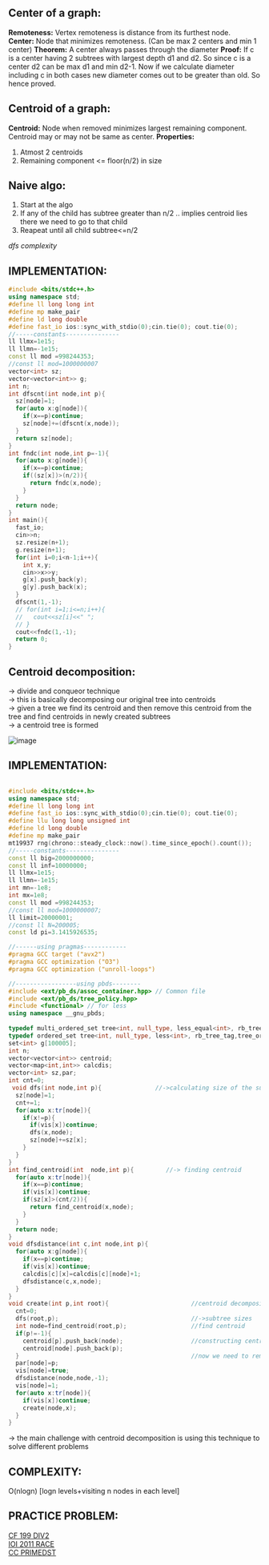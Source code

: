 **Center of a graph:**
--

**Remoteness:** Vertex remoteness is distance from its furthest node.\
**Center:** Node that minimizes remoteness. (Can be max 2 centers and min 1 center)
**Theorem:** A center always passes through the diameter
**Proof:** If c is a center having 2 subtrees with largest depth d1 and d2. So since c is a center d2 can be max d1 and min d2-1. Now if we calculate diameter including c in both cases new diameter comes out to be greater than old. So hence proved.

**Centroid of a graph:**
--

**Centroid:** Node when removed minimizes largest remaining component. Centroid may or may not be same as center.
**Properties:**
1. Atmost 2 centroids
2. Remaining component <= floor(n/2) in size


**Naive algo:**
--
1. Start at the algo
2. If any of the child has subtree greater than n/2 .. implies centroid lies there we need to go to that child 
3. Reapeat until all child subtree<=n/2

*dfs complexity*

**IMPLEMENTATION:**
--

```cpp
#include <bits/stdc++.h>
using namespace std;
#define ll long long int
#define mp make_pair
#define ld long double
#define fast_io ios::sync_with_stdio(0);cin.tie(0); cout.tie(0);
//-----constants---------------
ll llmx=1e15;
ll llmn=-1e15;
const ll mod =998244353;
//const ll mod=1000000007
vector<int> sz;
vector<vector<int>> g;
int n;
int dfscnt(int node,int p){
  sz[node]=1;
  for(auto x:g[node]){
    if(x==p)continue;
    sz[node]+=(dfscnt(x,node));
  }
  return sz[node];
}
int fndc(int node,int p=-1){
  for(auto x:g[node]){
    if(x==p)continue;
    if((sz[x])>(n/2)){
      return fndc(x,node);
    }
  }
  return node;
}
int main(){
  fast_io;
  cin>>n;
  sz.resize(n+1);
  g.resize(n+1);
  for(int i=0;i<n-1;i++){
    int x,y;
    cin>>x>>y;
    g[x].push_back(y);
    g[y].push_back(x);
  }
  dfscnt(1,-1);
  // for(int i=1;i<=n;i++){
  //   cout<<sz[i]<<" ";
  // }
  cout<<fndc(1,-1);
  return 0;
}
```

**Centroid decomposition:**
--

-> divide and conqueor technique\
-> this is basically decomposing our original tree into centroids\
-> given a tree we find its centroid and then remove this centroid from the tree and find centroids in newly created subtrees\
-> a centroid tree is formed 

![image](https://user-images.githubusercontent.com/94597499/174425391-df74bde3-26c7-4182-b7de-717b687a3b86.png)


**IMPLEMENTATION:**
--
```cpp

#include <bits/stdc++.h>
using namespace std;
#define ll long long int
#define fast_io ios::sync_with_stdio(0);cin.tie(0); cout.tie(0);
#define llu long long unsigned int
#define ld long double
#define mp make_pair
mt19937 rng(chrono::steady_clock::now().time_since_epoch().count());
//-----constants---------------
const ll big=2000000000;
const ll inf=10000000;
ll llmx=1e15;
ll llmn=-1e15;
int mn=-1e8;
int mx=1e8;
const ll mod =998244353;
//const ll mod=1000000007;
ll limit=20000001;
//const ll N=200005;
const ld pi=3.1415926535;

//------using pragmas------------
#pragma GCC target ("avx2")
#pragma GCC optimization ("O3")
#pragma GCC optimization ("unroll-loops")

//-----------------using pbds--------
#include <ext/pb_ds/assoc_container.hpp> // Common file
#include <ext/pb_ds/tree_policy.hpp>
#include <functional> // for less
using namespace __gnu_pbds;
 
typedef multi_ordered_set tree<int, null_type, less_equal<int>, rb_tree_tag, tree_order_statistics_node_update> multi_set;
typedef ordered_set tree<int, null_type, less<int>, rb_tree_tag,tree_order_statistics_node_update> ordered_set;
set<int> g[100005];
int n;
vector<vector<int>> centroid;
vector<map<int,int>> calcdis;
vector<int> sz,par;
int cnt=0;
 void dfs(int node,int p){               //->calculating size of the subtrees through dfs traversal
  sz[node]=1;
  cnt+=1;
  for(auto x:tr[node]){
    if(x!=p){
      if(vis[x])continue;
      dfs(x,node);
      sz[node]+=sz[x];
    }
  }
}
int find_centroid(int  node,int p){         //-> finding centroid
  for(auto x:tr[node]){
    if(x==p)continue;
    if(vis[x])continue;
    if(sz[x]>(cnt/2)){
      return find_centroid(x,node);
    }
  }
  return node;
}
void dfsdistance(int c,int node,int p){
  for(auto x:g[node]){
    if(x==p)continue;
    if(vis[x])continue;
    calcdis[c][x]=calcdis[c][node]+1;
    dfsdistance(c,x,node);
  }
}
void create(int p,int root){                       //centroid decomposition
  cnt=0;
  dfs(root,p);                                     //->subtree sizes
  int node=find_centroid(root,p);                  //find centroid 
  if(p!=-1){
    centroid[p].push_back(node);                   //constructing centroid tree
    centroid[node].push_back(p);
  }                                                //now we need to remove every edge of type node->x and x->node removing node to x is easy for x-> node uhm
  par[node]=p;       
  vis[node]=true;
  dfsdistance(node,node,-1);                  
  vis[node]=1;
  for(auto x:tr[node]){
    if(vis[x])continue;
    create(node,x);
  }    
}

```

-> the main challenge with centroid decomposition is using this technique to solve different problems

**COMPLEXITY:**
--
O(nlogn) [logn levels+visiting n nodes in each level]


**PRACTICE PROBLEM:**
--

[CF 199 DIV2](https://codeforces.com/contest/342/problem/E)\
[IOI 2011 RACE](https://oj.uz/problem/view/IOI11_race)\
[CC PRIMEDST](https://www.codechef.com/problems/PRIMEDST?tab=statement)
